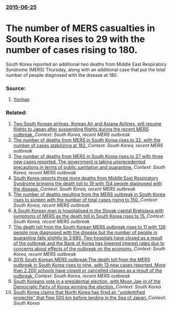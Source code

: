 ### [2015-06-25](/news/2015/06/25/index.md)

# The number of MERS casualties in South Korea rises to 29 with the number of cases rising to 180. 

 South Korea reported an additional two deaths from Middle East Respiratory Syndrome (MERS) Thursday, along with an additional case that put the total number of people diagnosed with the disease at 180.


### Source:

1. [Yonhap](http://english.yonhapnews.co.kr/news/2015/06/25/0200000000AEN20150625002200320.html?input=www.tweeter.com)

### Related:

1. [Two South Korean airlines, Korean Air and Asiana Airlines, will resume flights to Japan after suspending flights during the recent MERS outbreak. ](/news/2015/07/15/two-south-korean-airlines-korean-air-and-asiana-airlines-will-resume-flights-to-japan-after-suspending-flights-during-the-recent-mers-outb.md) _Context: South Korea, recent MERS outbreak_
2. [The number of deaths from MERS in South Korea rises to 32, with the number of cases stabilizing at 182. ](/news/2015/06/28/the-number-of-deaths-from-mers-in-south-korea-rises-to-32-with-the-number-of-cases-stabilizing-at-182.md) _Context: South Korea, recent MERS outbreak_
3. [The number of deaths from MERS in South Korea rises to 27 with three new cases reported. The government is taking unprecedented precautions in terms of public sanitation and quarantine.](/news/2015/06/22/the-number-of-deaths-from-mers-in-south-korea-rises-to-27-with-three-new-cases-reported-the-government-is-taking-unprecedented-precautions.md) _Context: South Korea, recent MERS outbreak_
4. [South Korea reports three more deaths from Middle East Respiratory Syndrome bringing the death toll to 19 with 154 people diagnosed with the disease. ](/news/2015/06/16/south-korea-reports-three-more-deaths-from-middle-east-respiratory-syndrome-bringing-the-death-toll-to-19-with-154-people-diagnosed-with-the.md) _Context: South Korea, recent MERS outbreak_
5. [The number of deaths resulting from the MERS outbreak in South Korea rises to sixteen with the number of total cases rising to 150. ](/news/2015/06/15/the-number-of-deaths-resulting-from-the-mers-outbreak-in-south-korea-rises-to-sixteen-with-the-number-of-total-cases-rising-to-150.md) _Context: South Korea, recent MERS outbreak_
6. [A South Korean man is hospitalised in the Slovak capital Bratislava with symptoms of MERS as the death toll in South Korea rises to 15. ](/news/2015/06/14/a-south-korean-man-is-hospitalised-in-the-slovak-capital-bratislava-with-symptoms-of-mers-as-the-death-toll-in-south-korea-rises-to-15.md) _Context: South Korea, recent MERS outbreak_
7. [The death toll from the South Korean MERS outbreak rises to 11 with 126 people now diagnosed with the disease but the number of people in quarantine falls slightly to 3,680. Two hospitals have closed as a result of the outbreak and the Bank of Korea has lowered interest rates due to concerns about effects of the outbreak on the economy. ](/news/2015/06/12/the-death-toll-from-the-south-korean-mers-outbreak-rises-to-11-with-126-people-now-diagnosed-with-the-disease-but-the-number-of-people-in-qu.md) _Context: South Korea, recent MERS outbreak_
8. [2015 South Korean MERS outbreak:The death toll from the MERS outbreak in South Korea rises to nine, with 13 new cases reported. More than 2,200 schools have closed or cancelled classes as a result of the outbreak. ](/news/2015/06/10/2015-south-korean-mers-outbreak-pthe-death-toll-from-the-mers-outbreak-in-south-korea-rises-to-nine-with-13-new-cases-reported-more-than-2.md) _Context: South Korea, recent MERS outbreak_
9. [South Koreans vote in a presidential election, with Moon Jae-in of the Democratic Party of Korea winning the election. ](/news/2017/05/9/south-koreans-vote-in-a-presidential-election-with-moon-jae-in-of-the-democratic-party-of-korea-winning-the-election.md) _Context: South Korea_
10. [South Korea claims that North Korea has fired an "unidentified projectile" that flew 500 km before landing in the Sea of Japan. ](/news/2017/05/21/south-korea-claims-that-north-korea-has-fired-an-unidentified-projectile-that-flew-500-km-before-landing-in-the-sea-of-japan.md) _Context: South Korea_
